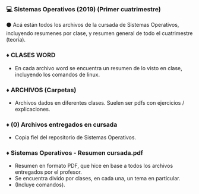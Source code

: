 ### :computer: Sistemas Operativos (2019) (Primer cuatrimestre)


:black_circle: Acá están todos los archivos de la cursada de Sistemas Operativos, incluyendo resumenes por clase, y resumen general de todo el cuatrimestre (teoría).


### :diamonds: CLASES WORD
- En cada archivo word se encuentra un resumen de lo visto en clase, incluyendo los comandos de linux.


### :diamonds: ARCHIVOS (Carpetas)
- Archivos dados en diferentes clases. Suelen ser pdfs con ejercicios / explicaciones.


### :diamonds: (0) Archivos entregados en cursada
- Copia fiel del repositorio de Sistemas Operativos.


### :diamonds: Sistemas Operativos - Resumen cursada.pdf
- Resumen en formato PDF, que hice en base a todos los archivos entregados por el profesor.
- Se encuentra divido por clases, en cada una, un tema en particular.
- (Incluye comandos).


